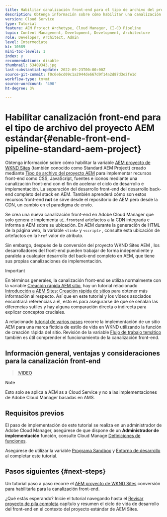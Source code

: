 ```yaml
---
title: Habilitar canalización front-end para el tipo de archivo del proyecto AEM estándar
description: Obtenga información sobre cómo habilitar una canalización front-end para un proyecto de AEM estándar para una implementación más rápida de recursos estáticos como CSS, JavaScript, fuentes e iconos. También separación del desarrollo front-end del desarrollo back-end completo del stack en AEM.
version: Cloud Service
type: Tutorial
feature: AEM Project Archetype, Cloud Manager, CI-CD Pipeline
topic: Content Management, Development, Development, Architecture
role: Developer, Architect, Admin
level: Intermediate
kt: 10689
mini-toc-levels: 1
index: y
recommendations: disable
thumbnail: 53409343.jpg
last-substantial-update: 2022-09-23T00:00:00Z
source-git-commit: f0c6e6cd09c1a2944de667d9f14a2d87d3e2fe1d
workflow-type: tm+mt
source-wordcount: '490'
ht-degree: 3%

---
```



# Habilitar canalización front-end para el tipo de archivo del proyecto AEM estándar{#enable-front-end-pipeline-standard-aem-project}

Obtenga información sobre cómo habilitar la variable [AEM proyecto de WKND Sites](https://github.com/adobe/aem-guides-wknd) (también conocido como Standard AEM Project) creado mediante [Tipo de archivo del proyecto AEM](https://github.com/adobe/aem-project-archetype) para implementar recursos front-end como CSS, JavaScript, fuentes e iconos mediante una canalización front-end con el fin de acelerar el ciclo de desarrollo e implementación. La separación del desarrollo front-end del desarrollo back-end completo del stack en AEM. También aprenderá cómo son estos recursos front-end __not__ se sirve desde el repositorio de AEM pero desde la CDN, un cambio en el paradigma de envío.


Se crea una nueva canalización front-end en Adobe Cloud Manager que solo genera e implementa `ui.frontend` artefactos a la CDN integrada e informa a AEM sobre su ubicación. En AEM durante la generación de HTML de la página web, la variable `<link>` y `<script>` , consulte esta ubicación de artefactos en la `href` valor de atributo.

Sin embargo, después de la conversión del proyecto WKND Sites AEM , los desarrolladores del front-end pueden trabajar de forma independiente y paralela a cualquier desarrollo del back-end completo en AEM, que tiene sus propias canalizaciones de implementación.

>[!IMPORTANT]
>
>En términos generales, la canalización front-end se utiliza normalmente con la variable [Creación rápida AEM sitio](https://experienceleague.adobe.com/docs/experience-manager-cloud-service/content/sites/administering/site-creation/quick-site/overview.html?lang=en), hay un tutorial relacionado [Introducción a AEM Sites: Creación rápida de sitios](https://experienceleague.adobe.com/docs/experience-manager-learn/getting-started-wknd-tutorial-develop/site-template/overview.html) para obtener más información al respecto. Así que en este tutorial y los vídeos asociados encontrará referencias a él, esto es para asegurarse de que se señalan las diferencias sutiles y hay alguna comparación directa o indirecta para explicar conceptos cruciales.


A relacionado [tutorial de varios pasos](https://experienceleague.adobe.com/docs/experience-manager-learn/getting-started-wknd-tutorial-develop/site-template/overview.html) recorre la implementación de un sitio AEM para una marca ficticia de estilo de vida en WKND utilizando la función de creación rápida del sitio. Revisión de la variable [Flujo de trabajo temático](https://experienceleague.adobe.com/docs/experience-manager-learn/getting-started-wknd-tutorial-develop/site-template/theming.html) también es útil comprender el funcionamiento de la canalización front-end.

## Información general, ventajas y consideraciones para la canalización front-end

>[!VIDEO](https://video.tv.adobe.com/v/3409343/)


>[!NOTE]
>
>Esto solo se aplica a AEM as a Cloud Service y no a las implementaciones de Adobe Cloud Manager basadas en AMS.

## Requisitos previos

El paso de implementación de este tutorial se realiza en un administrador de Adobe Cloud Manager, asegúrese de que dispone de un __Administrador de implementación__ función, consulte Cloud Manage [Definiciones de funciones](https://experienceleague.adobe.com/docs/experience-manager-cloud-manager/content/requirements/users-and-roles.html?lang=en#role-definitions).

Asegúrese de utilizar la variable [Programa Sandbox](https://experienceleague.adobe.com/docs/experience-manager-cloud-service/content/implementing/using-cloud-manager/programs/introduction-sandbox-programs.html) y [Entorno de desarrollo](https://experienceleague.adobe.com/docs/experience-manager-cloud-service/content/implementing/using-cloud-manager/manage-environments.html) al completar este tutorial.

## Pasos siguientes {#next-steps}

Un tutorial paso a paso recorre el [AEM proyecto de WKND Sites](https://github.com/adobe/aem-guides-wknd) conversión para habilitarla para la canalización front-end.

¿Qué estás esperando? Inicie el tutorial navegando hasta el [Revisar proyecto de pila completa](review-uifrontend-module.md) capítulo y resumen el ciclo de vida de desarrollo del front-end en el contexto del proyecto estándar de AEM Sites.

